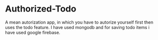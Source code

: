 # Authorized-Todo
A mean autorization app, in which you have to autorize yourself first then uses the todo feature. I have used mongodb and for saving todo items i have used google firebase.
